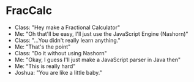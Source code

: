 # FracCalc

- Class: "Hey make a Fractional Calculator"
- Me: "Oh that'll be easy, I'll just use the JavaScript Engine (Nashorn)"
- Class: "...You didn't really learn anything."
- Me: "That's the point"
- Class: "Do it without using Nashorn"
- Me: "Okay, I guess I'll just make a JavaScript parser in Java then"
- Me: "This is really hard"
- Joshua: "You are like a little baby."
